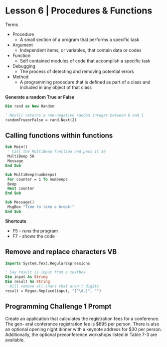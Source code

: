 # Lesson 6 | Procedures & Functions

Terms
- Procedure
    - A small section of a program that performs a specific task
- Argument
    - Independent items, or variables, that contain data or codes
- Function
    - Self contained modules of code that accomplish a specific task
- Debugging
    - The process of detecting and removing potential errors
- Method
    - A programming procedure that is defined as part of a class and included in any object of that class

**Generate a random True or False**

```vb
Dim rand as New Random

' Next() returns a non-negative random integer between 0 and 1
randomTrueorFalse = rand.Next(2)
```

## Calling functions within functions

```vb
Sub Main()
 ' Call the MultiBeep function and pass it 56
 MultiBeep 56
 Message
End Sub

Sub MultiBeep(numbeeps)
 For counter = 1 To numbeeps
 Beep
 Next counter
End Sub

Sub Message()
 MsgBox "Time to take a break!"
End Sub
```
**Shortcuts**

- F5 - runs the program
- F7 - shows the code

## Remove and replace characters VB

```vb
Imports System.Text.RegularExpressions

' Say result is input from a textbox
Dim input As String
Dim result As String
' Will remove all chars that aren't digits
result = Regex.Replace(input, "[^\d.]", "")
```

## Programming Challenge 1 Prompt

Create an application that calculates the registration fees for a conference. The gen-
eral conference registration fee is $895 per person. There is also an optional opening
night dinner with a keynote address for $30 per person. Additionally, the optional
preconference workshops listed in Table 7-3 are available.


